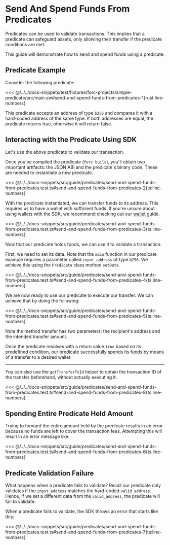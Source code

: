 # Send And Spend Funds From Predicates

Predicates can be used to validate transactions. This implies that a predicate can safeguard assets, only allowing their transfer if the predicate conditions are met.

This guide will demonstrate how to send and spend funds using a predicate.

## Predicate Example

Consider the following predicate:

<<< @/../../docs-snippets/test/fixtures/forc-projects/simple-predicate/src/main.sw#send-and-spend-funds-from-predicates-1{rust:line-numbers}

This predicate accepts an address of type `b256` and compares it with a hard-coded address of the same type. If both addresses are equal, the predicate returns true, otherwise it will return false.

## Interacting with the Predicate Using SDK

Let's use the above predicate to validate our transaction.

Once you've compiled the predicate (`forc build`), you'll obtain two important artifacts: the JSON ABI and the predicate's binary code. These are needed to instantiate a new predicate.

<<< @/../../docs-snippets/src/guide/predicates/send-and-spend-funds-from-predicates.test.ts#send-and-spend-funds-from-predicates-2{ts:line-numbers}

With the predicate instantiated, we can transfer funds to its address. This requires us to have a wallet with sufficient funds. If you're unsure about using wallets with the SDK, we recommend checking out our [wallet](../wallets/access.md) guide.

<<< @/../../docs-snippets/src/guide/predicates/send-and-spend-funds-from-predicates.test.ts#send-and-spend-funds-from-predicates-3{ts:line-numbers}

Now that our predicate holds funds, we can use it to validate a transaction.

First, we need to set its data. Note that the `main` function in our predicate example requires a parameter called `input_address` of type `b256`. We achieve this using the `Predicate` class method `setData`.

<<< @/../../docs-snippets/src/guide/predicates/send-and-spend-funds-from-predicates.test.ts#send-and-spend-funds-from-predicates-4{ts:line-numbers}

We are now ready to use our predicate to execute our transfer. We can achieve that by doing the following:

<<< @/../../docs-snippets/src/guide/predicates/send-and-spend-funds-from-predicates.test.ts#send-and-spend-funds-from-predicates-5{ts:line-numbers}

Note the method transfer has two parameters: the recipient's address and the intended transfer amount.

Once the predicate resolves with a return value `true` based on its predefined condition, our predicate successfully spends its funds by means of a transfer to a desired wallet.

---

You can also use the `getTransferTxId` helper to obtain the transaction ID of the transfer beforehand, without actually executing it.

<<< @/../../docs-snippets/src/guide/predicates/send-and-spend-funds-from-predicates.test.ts#send-and-spend-funds-from-predicates-8{ts:line-numbers}

## Spending Entire Predicate Held Amount

Trying to forward the entire amount held by the predicate results in an error because no funds are left to cover the transaction fees. Attempting this will result in an error message like:

<<< @/../../docs-snippets/src/guide/predicates/send-and-spend-funds-from-predicates.test.ts#send-and-spend-funds-from-predicates-6{ts:line-numbers}

## Predicate Validation Failure

What happens when a predicate fails to validate? Recall our predicate only validates if the `input_address` matches the hard-coded `valid_address`. Hence, if we set a different data from the `valid_address`, the predicate will fail to validate.

When a predicate fails to validate, the SDK throws an error that starts like this:

<<< @/../../docs-snippets/src/guide/predicates/send-and-spend-funds-from-predicates.test.ts#send-and-spend-funds-from-predicates-7{ts:line-numbers}
